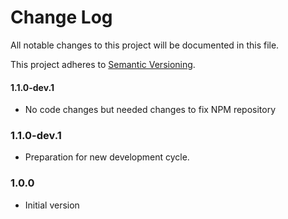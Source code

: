 [petervanderdoes]: https://github.com/petervanderdoes "Peter van der Does on GitHub"
# Change Log
All notable changes to this project will be documented in this file.

This project adheres to [Semantic Versioning](http://semver.org/).

#### 1.1.0-dev.1
* No code changes but needed changes to fix NPM repository

### 1.1.0-dev.1
* Preparation for new development cycle.

### 1.0.0
* Initial version
